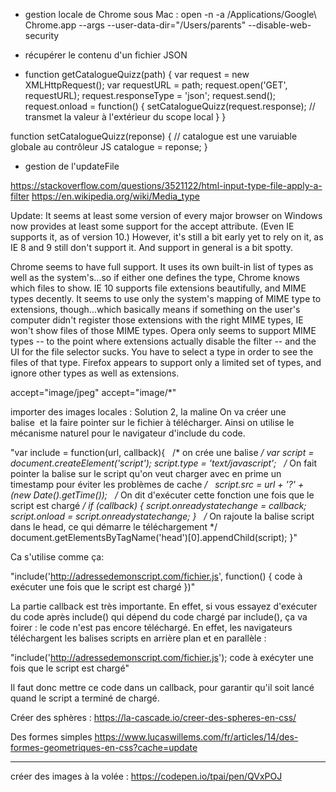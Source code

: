 - gestion locale de Chrome
sous Mac :
open -n -a /Applications/Google\ Chrome.app --args --user-data-dir="/Users/parents" --disable-web-security


- récupérer le contenu d'un fichier JSON
- function getCatalogueQuizz(path) {
	var request = new XMLHttpRequest();
	var requestURL = path;
	request.open('GET', requestURL);
	request.responseType = 'json';
	request.send();
	request.onload = function() {
		setCatalogueQuizz(request.response);	// transmet la valeur à l'extérieur du scope local
	}
}

function setCatalogueQuizz(reponse) {
// catalogue est une varuiable globale au contrôleur JS
	catalogue = reponse;
}


- gestion de l'updateFile

https://stackoverflow.com/questions/3521122/html-input-type-file-apply-a-filter
https://en.wikipedia.org/wiki/Media_type


Update: It seems at least some version of every major browser on Windows now provides at least some support for the accept attribute. (Even IE supports it, as of version 10.) However, it's still a bit early yet to rely on it, as IE 8 and 9 still don't support it. And support in general is a bit spotty.

Chrome seems to have full support. It uses its own built-in list of types as well as the system's...so if either one defines the type, Chrome knows which files to show.
IE 10 supports file extensions beautifully, and MIME types decently. It seems to use only the system's mapping of MIME type to extensions, though...which basically means if something on the user's computer didn't register those extensions with the right MIME types, IE won't show files of those MIME types.
Opera only seems to support MIME types -- to the point where extensions actually disable the filter -- and the UI for the file selector sucks. You have to select a type in order to see the files of that type.
Firefox appears to support only a limited set of types, and ignore other types as well as extensions.

accept="image/jpeg"
accept="image/*"


importer des images locales :
Solution 2, la maline
On va créer une balise <script></script> et la faire pointer sur le fichier à télécharger. Ainsi on utilise le mécanisme naturel pour le navigateur d'include du code.

"var include = function(url, callback){
 
    /* on crée une balise<script type="text/javascript"></script> */
    var script = document.createElement('script');
    script.type = 'text/javascript';
 
    /* On fait pointer la balise sur le script qu'on veut charger
       avec en prime un timestamp pour éviter les problèmes de cache
    */
 
    script.src = url + '?' + (new Date().getTime());
 
    /* On dit d'exécuter cette fonction une fois que le script est chargé */
    if (callback) {
        script.onreadystatechange = callback;
        script.onload = script.onreadystatechange;
    }
 
    /* On rajoute la balise script dans le head, ce qui démarre le téléchargement */
    document.getElementsByTagName('head')[0].appendChild(script);
}"

Ca s'utilise comme ça:

"include('http://adressedemonscript.com/fichier.js', function() {
    code à exécuter une fois que le script est chargé
})"


La partie callback est très importante. En effet, si vous essayez d'exécuter du code après include() qui dépend du code chargé par include(), ça va foirer : le code n'est pas encore téléchargé. En effet, les navigateurs téléchargent les balises scripts en arrière plan et en parallèle :

"include('http://adressedemonscript.com/fichier.js');
code à exécyter une fois que le script est chargé"

Il faut donc mettre ce code dans un callback, pour garantir qu'il soit lancé quand le script a terminé de chargé.





Créer des sphères :
https://la-cascade.io/creer-des-spheres-en-css/

Des formes simples
https://www.lucaswillems.com/fr/articles/14/des-formes-geometriques-en-css?cache=update

*********************************

créer des images à la volée : https://codepen.io/tpai/pen/QVxPOJ
